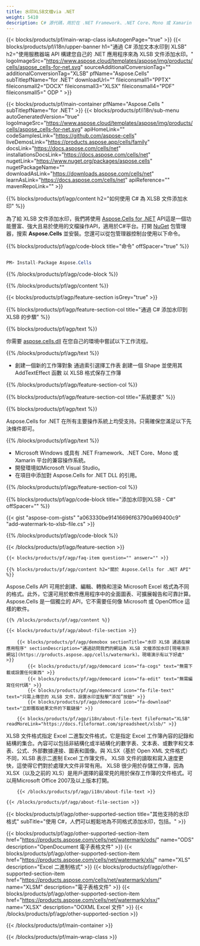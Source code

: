 ```yaml
---
title: 水印XLSB文檔via .NET
weight: 5410
description: C# 源代碼，用於在 .NET Framework、.NET Core、Mono 或 Xamarin 平台上向 XLSB 文件添加或刪除水印。
---
```

{{< blocks/products/pf/main-wrap-class isAutogenPage="true" >}}
{{< blocks/products/pf/i18n/upper-banner h1="通過 C# 添加文本水印到 XLSB" h2="使用服務器端 API 構建您自己的 .NET 應用程序來為 XLSB 文件添加水印。" logoImageSrc="https://www.aspose.cloud/templates/aspose/img/products/cells/aspose_cells-for-net.svg" sourceAdditionalConversionTag="" additionalConversionTag="XLSB" pfName="Aspose.Cells" subTitlepfName="for .NET" downloadUrl="" fileiconsmall1="PPTX" fileiconsmall2="DOCX" fileiconsmall3="XLSX" fileiconsmall4="PDF" fileiconsmall5=" ODP " >}}

{{< blocks/products/pf/main-container pfName="Aspose.Cells " subTitlepfName="for .NET" >}}
{{< blocks/products/pf/i18n/sub-menu autoGeneratedVersion="true" logoImageSrc="https://www.aspose.cloud/templates/aspose/img/products/cells/aspose_cells-for-net.svg" apiHomeLink="" codeSamplesLink="https://github.com/aspose-cells" liveDemosLink="https://products.aspose.app/cells/family" docsLink="https://docs.aspose.com/cells/net" installationsDocsLink="https://docs.aspose.com/cells/net" nugetLink="https://www.nuget.org/packages/aspose.cells" nugetPackageName="" downloadAsLink="https://downloads.aspose.com/cells/net" learnAsLink="https://docs.aspose.com/cells/net" apiReference="" mavenRepoLink="" >}}

{{% blocks/products/pf/agp/content h2="如何使用 C# 為 XLSB 文件添加水印" %}}

為了給 XLSB 文件添加水印，我們將使用
 [Aspose.Cells for .NET](https://products.aspose.com/cells/net) 
API這是一個功能豐富、強大且易於使用的文檔操作API，適用於C#平台。打開
 [NuGet](https://www.nuget.org/packages/aspose.cells) 
包管理器，搜索
 **Aspose.Cells** 
並安裝。您還可以從包管理器控制台使用以下命令。

{{% blocks/products/pf/agp/code-block title="命令" offSpacer="true" %}}

```cs

PM> Install-Package Aspose.Cells

```

{{% /blocks/products/pf/agp/code-block %}}

{{% /blocks/products/pf/agp/content %}}

{{< blocks/products/pf/agp/feature-section isGrey="true" >}}

{{% blocks/products/pf/agp/feature-section-col title="通過 C# 添加水印到 XLSB 的步驟" %}}

{{% blocks/products/pf/agp/text %}}

你需要
 [aspose.cells.dll](https://downloads.aspose.com/cells/net) 
在您自己的環境中嘗試以下工作流程。

{{% /blocks/products/pf/agp/text %}}

+ 創建一個新的工作簿對象
通過索引選擇工作表
創建一個 Shape 並使用其 AddTextEffect 函數
以 XLSB 格式保存工作簿

{{% /blocks/products/pf/agp/feature-section-col %}}

{{% blocks/products/pf/agp/feature-section-col title="系統要求" %}}

{{% blocks/products/pf/agp/text %}}

Aspose.Cells for .NET 在所有主要操作系統上均受支持。只需確保您滿足以下先決條件即可。

{{% /blocks/products/pf/agp/text %}}

- Microsoft Windows 或具有 .NET Framework、.NET Core、Mono 或 Xamarin 平台的兼容操作系統。
- 開發環境如Microsoft Visual Studio。
- 在項目中添加對 Aspose.Cells for .NET DLL 的引用。

{{% /blocks/products/pf/agp/feature-section-col %}}

{{% blocks/products/pf/agp/code-block title="添加水印到XLSB - C#" offSpacer="" %}}

{{< gist "aspose-com-gists" "a063330be91416696f63790a969400c9" "add-watermark-to-xlsb-file.cs" >}}

{{% /blocks/products/pf/agp/code-block %}}

{{< /blocks/products/pf/agp/feature-section >}}

    {{< blocks/products/pf/agp/faq-item question="" answer="" >}}
 

<!-- aboutfile Starts -->

    {{% blocks/products/pf/agp/content h2="關於 Aspose.Cells for .NET API" %}}

 Aspose.Cells API 可用於創建、編輯、轉換和渲染 Microsoft Excel 格式為不同的格式。此外，它還可用於軟件應用程序中的全面圖表、可擴展報告和可靠計算。 Aspose.Cells 是一個獨立的 API，它不需要任何像 Microsoft 或 OpenOffice 這樣的軟件。



    {{% /blocks/products/pf/agp/content %}}

    {{< blocks/products/pf/agp/about-file-section >}}

        {{< blocks/products/pf/agp/demobox sectionTitle="水印 XLSB 通過在線應用程序" sectionDescription="通過訪問我們的網站為 XLSB 文檔添加水印[現場演示網站](https://products.aspose.app/cells/watermark)。現場演示有以下好處" >}}
            {{< blocks/products/pf/agp/democard icon="fa-cogs" text="無需下載或設置任何東西" >}}
            {{< blocks/products/pf/agp/democard icon="fa-edit" text="無需編寫任何代碼" >}}
            {{< blocks/products/pf/agp/democard icon="fa-file-text" text="只需上傳您的 XLSB 文件，設置水印並點擊“添加”按鈕" >}}
            {{< blocks/products/pf/agp/democard icon="fa-download" text="立即獲取結果文件的下載鏈接" >}}

        {{< blocks/products/pf/agp/i18n/about-file-text fileFormat="XLSB" readMoreLink="https://docs.fileformat.com/spreadsheet/xlsb/" >}}
XLSB 文件格式指定 Excel 二進製文件格式，它是指定 Excel 工作簿內容的記錄和結構的集合。內容可以包括非結構化或半結構化的數字表、文本表、或數字和文本表、公式、外部數據連接、圖表和圖像。與 XLSX（基於 Open XML 文件格式）不同，XLSB 表示二進制 Excel 工作簿文件。 XLSB 文件的讀取和寫入速度更快，這使得它們對於處理大文件非常有用。 XLSB 很少用於存儲工作簿，因為 XLSX（以及之前的 XLS）是用戶選擇的最常見的用於保存工作簿的文件格式。可以用Microsoft Office 2007及以上版本打開。

        {{< /blocks/products/pf/agp/i18n/about-file-text >}}

    {{< /blocks/products/pf/agp/about-file-section >}}

<!-- aboutfile Ends -->

{{< blocks/products/pf/agp/other-supported-section title="其他支持的水印格式" subTitle="使用 C#，人們可以輕鬆地為不同格式添加水印，包括。" >}}

{{< blocks/products/pf/agp/other-supported-section-item href="https://products.aspose.com/cells/net/watermark/ods/" name="ODS" description="OpenDocument 電子表格文件" >}}
{{< blocks/products/pf/agp/other-supported-section-item href="https://products.aspose.com/cells/net/watermark/xls/" name="XLS" description="Excel 二進制格式" >}}
{{< blocks/products/pf/agp/other-supported-section-item href="https://products.aspose.com/cells/net/watermark/xlsm/" name="XLSM" description="電子表格文件" >}}
{{< blocks/products/pf/agp/other-supported-section-item href="https://products.aspose.com/cells/net/watermark/xlsx/" name="XLSX" description="OOXML Excel 文件" >}}
{{< /blocks/products/pf/agp/other-supported-section >}}

{{< /blocks/products/pf/main-container >}}
    
{{< /blocks/products/pf/main-wrap-class >}}
